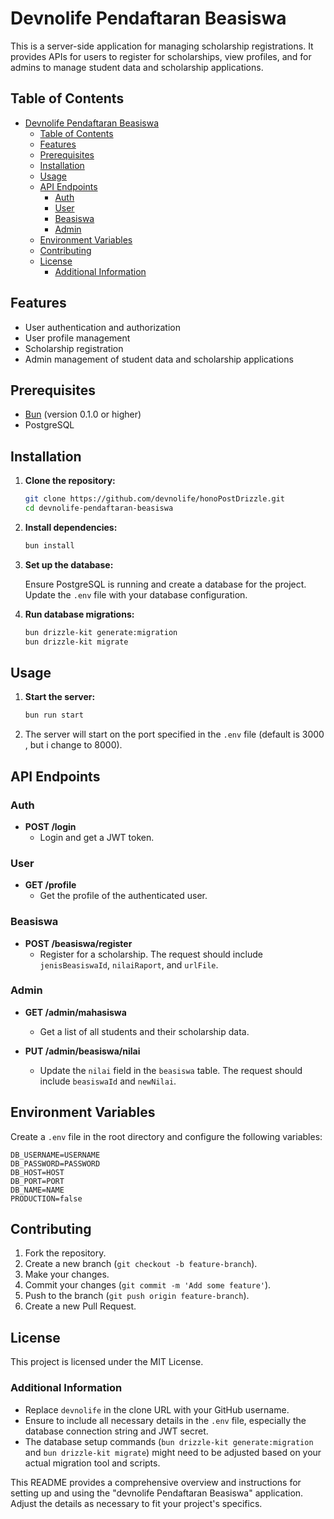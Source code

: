 # Devnolife Pendaftaran Beasiswa

This is a server-side application for managing scholarship registrations. It provides APIs for users to register for scholarships, view profiles, and for admins to manage student data and scholarship applications.

## Table of Contents

- [Devnolife Pendaftaran Beasiswa](#devnolife-pendaftaran-beasiswa)
  - [Table of Contents](#table-of-contents)
  - [Features](#features)
  - [Prerequisites](#prerequisites)
  - [Installation](#installation)
  - [Usage](#usage)
  - [API Endpoints](#api-endpoints)
    - [Auth](#auth)
    - [User](#user)
    - [Beasiswa](#beasiswa)
    - [Admin](#admin)
  - [Environment Variables](#environment-variables)
  - [Contributing](#contributing)
  - [License](#license)
    - [Additional Information](#additional-information)

## Features

- User authentication and authorization
- User profile management
- Scholarship registration
- Admin management of student data and scholarship applications

## Prerequisites

- [Bun](https://bun.sh) (version 0.1.0 or higher)
- PostgreSQL

## Installation

1. **Clone the repository:**

   ```bash
   git clone https://github.com/devnolife/honoPostDrizzle.git
   cd devnolife-pendaftaran-beasiswa
   ```

2. **Install dependencies:**

   ```bash
   bun install
   ```

3. **Set up the database:**

   Ensure PostgreSQL is running and create a database for the project. Update the `.env` file with your database configuration.

4. **Run database migrations:**

   ```bash
   bun drizzle-kit generate:migration
   bun drizzle-kit migrate
   ```

## Usage

1. **Start the server:**

   ```bash
   bun run start
   ```

2. The server will start on the port specified in the `.env` file (default is 3000 , but i change to 8000).

## API Endpoints

### Auth

- **POST /login**
  - Login and get a JWT token.

### User

- **GET /profile**
  - Get the profile of the authenticated user.

### Beasiswa

- **POST /beasiswa/register**
  - Register for a scholarship. The request should include `jenisBeasiswaId`, `nilaiRaport`, and `urlFile`.

### Admin

- **GET /admin/mahasiswa**
  - Get a list of all students and their scholarship data.

- **PUT /admin/beasiswa/nilai**
  - Update the `nilai` field in the `beasiswa` table. The request should include `beasiswaId` and `newNilai`.

## Environment Variables

Create a `.env` file in the root directory and configure the following variables:

```env
DB_USERNAME=USERNAME
DB_PASSWORD=PASSWORD
DB_HOST=HOST
DB_PORT=PORT
DB_NAME=NAME
PRODUCTION=false

```

## Contributing

1. Fork the repository.
2. Create a new branch (`git checkout -b feature-branch`).
3. Make your changes.
4. Commit your changes (`git commit -m 'Add some feature'`).
5. Push to the branch (`git push origin feature-branch`).
6. Create a new Pull Request.

## License

This project is licensed under the MIT License.


### Additional Information

- Replace `devnolife` in the clone URL with your GitHub username.
- Ensure to include all necessary details in the `.env` file, especially the database connection string and JWT secret.
- The database setup commands (`bun drizzle-kit generate:migration` and `bun drizzle-kit migrate`) might need to be adjusted based on your actual migration tool and scripts.

This README provides a comprehensive overview and instructions for setting up and using the "devnolife Pendaftaran Beasiswa" application. Adjust the details as necessary to fit your project's specifics.
